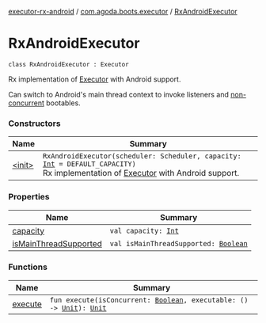 [executor-rx-android](../../index.md) / [com.agoda.boots.executor](../index.md) / [RxAndroidExecutor](./index.md)

# RxAndroidExecutor

`class RxAndroidExecutor : Executor`

Rx implementation of [Executor](#) with Android support.

Can switch to Android's main thread context to invoke listeners
and [non-concurrent](#) bootables.

### Constructors

| Name | Summary |
|---|---|
| [&lt;init&gt;](-init-.md) | `RxAndroidExecutor(scheduler: Scheduler, capacity: `[`Int`](https://kotlinlang.org/api/latest/jvm/stdlib/kotlin/-int/index.html)` = DEFAULT_CAPACITY)`<br>Rx implementation of [Executor](#) with Android support. |

### Properties

| Name | Summary |
|---|---|
| [capacity](capacity.md) | `val capacity: `[`Int`](https://kotlinlang.org/api/latest/jvm/stdlib/kotlin/-int/index.html) |
| [isMainThreadSupported](is-main-thread-supported.md) | `val isMainThreadSupported: `[`Boolean`](https://kotlinlang.org/api/latest/jvm/stdlib/kotlin/-boolean/index.html) |

### Functions

| Name | Summary |
|---|---|
| [execute](execute.md) | `fun execute(isConcurrent: `[`Boolean`](https://kotlinlang.org/api/latest/jvm/stdlib/kotlin/-boolean/index.html)`, executable: () -> `[`Unit`](https://kotlinlang.org/api/latest/jvm/stdlib/kotlin/-unit/index.html)`): `[`Unit`](https://kotlinlang.org/api/latest/jvm/stdlib/kotlin/-unit/index.html) |

